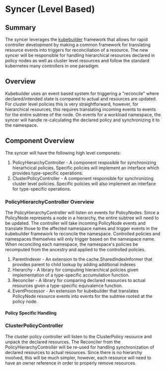 # Syncer (Level Based)

## Summary

The syncer leverages the
[kubebuilder](https://github.com/kubernetes-sigs/kubebuilder) framework that
allows for rapid controller development by making a common framework for
translating resource events into triggers for reconciliation of a resource. The
new syncer will be responsible for handling hierarchical resources declared in
policy nodes as well as cluster level resources and follow the standard
kubernetes many controllers in one paradigm.

## Overview

Kubebuilder uses an event based system for triggering a "reconcile" where
declared/intended state is compared to actual and resources are updated. For
cluster level policies this is very straightforward, however, for hierarchical
resources, this requires translating incoming events to events for the entire
subtree of the node. On events for a workload namespace, the syncer will handle
re-calculating the declared policy and synchronizing it to the namespace.

## Component Overview

The syncer will have the following high level componets:

1.  PolicyHierarchyController - A component resposible for synchronizing
    hierarhcical policies. Specific policies will implement an interface which
    provides type-specific operations.
1.  ClusterPolicyController - A component responsible for synchronizing cluster
    level policies. Specific policies will also implement an interface for
    type-specific operations.

### PolicyHierarchyController Overview

The PolicyHierarchyController will listen on events for PolicyNodes. Since a PolicyNode represents a
node in a hierarchy, the entire subtree will need to be updated. The controller will take incoming
PolicyNode events and translate those to the affected namespace names and trigger events in the
kubebuilder framework to reconcile the namespace. Controlled policies and namespaces themselves will
only trigger based on the namespace name. When reconciling each namespace, the namespace's policies
be recomputed from the ancestry and applied to the controlled policies.

1.  ParentIndexer - An extension to the cache.SharedIndexInformer that provides
    parent to child lookup by adding additional indexes
1.  Hierarchy - A library for computing hierarchical policies given
    implementation of a type-specific accumulation function.
1.  Reconciler - A library for comparing declared resources to actual resources
    given a type-specific equivalence function.
1.  EventProcessor - An extension for kubebuilder that translates PolicyNode
    resource events into events for the subtree rooted at the policy node.

#### Policy Specific Handling

### ClusterPolicyController

The cluster policy controller will listen to the ClusterPolicy resource and unpack the declared
resources. The Reconclier from the PolicyHierarchyController will be re-used for handling
synchronization of declared resources to actual resources. Since there is no hierarchy involved, this
will be much simpler, however, each resource will need to have an owner reference in order to
properly remove resources.
